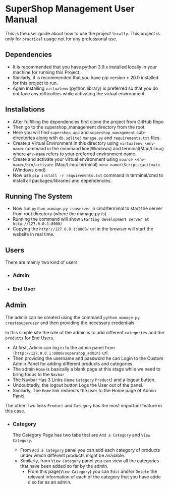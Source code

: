 # SuperShop Management User Manual

This is the user guide about how to use the project `locally`. 
This project is only for `practical` usage not for any professional
use.

## Dependencies

* It is recommended that you have python 3.9.x installed locally in 
  your machine for running this Project.
* Similarly, it is recommended that you have pip version > 20.0 installed for this project
  to run.
* Again installing `virtualenv` (python library) is preferred so that
you do not face any difficulties while activating the virtual environment.

## Installations

* After fulfilling the dependencies first clone the project from GitHub Repo
* Then go to the supershop_management directory from the root.
* Here you will find `supershop_app` and `supershop_management` sub-directories
  along with `db.sqlite3` `manage.py` and `requirements.txt` files.
* Create a Virtual Environment in this directory using `virtualenv <env-name>` command
  in the command line(Windows) and terminal(Mac/Linux) where `env-name` refers to your 
  preferred environment name.
* Create and activate your virtual environment using `source <env-name>/bin/activate` (Mac/Linux terminal) `<env-name>\Scripts\activate` (Windows cmd)
* Now use `pip install -r requirements.txt` command in terminal/cmd to install all packages/libraries and dependencies.


## Running The System

* Now run `python manage.py runserver` in cmd/terminal to start the server from root directory (where the manage.py is).
* Running the command will show `Starting development server at http://127.0.0.1:8000/`
* Copying the `http://127.0.0.1:8000/` url in the browser will start the website in real time.


## Users

There are mainly two kind of users

* ### Admin
* ### End User


## Admin

The admin can be created using the command `python manage.py createsuperuser` and then providing the necessary credentials.

In this simple site the role of the admin is to add different `categories` and the `products` for End Users.

* At first, Admin can log in to the admin panel from `(http://127.0.0.1:8000/supershop_admin)` url.
* Then providing the username and password he can Login to the Custom Admin Panel for adding different products and categories.
* The admin `Home` is basically a blank page at this stage while we need to bring focus to the `Navbar`
* The Navbar Has 3 Links (`Home` `Category` `Product`) and a logout button.
* Undoubtedly, the logout button Logs the User out of the panel.
* Similarly, The `Home` link redirects the user to the Home page of Admin Panel.

The other Two links `Product` and `Category` has the most important feature in this case. 

-   ### Category

    The Category Page has two tabs that are `Add a Category` and `View Category`.

    - From `Add a Category` panel you can add each category of products under which different 
      products might be available.
    - Similarly, from `View Category` panel you can view all the categories that have been added
      so far by the admin.
        - From this page(`View Category`) you can `Edit` and/or `Delete` the relevant information of 
          each of the category that you have adde d so far as an admin.




